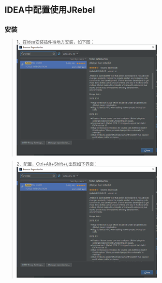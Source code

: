 # IDEA中配置使用JRebel

## 安装

> 1、在idea安装插件得地方安装，如下图：
![Image text](https://raw.githubusercontent.com/dukehu/notes/master/img/jrebel01.png)

> 2、配置，Ctrl+Alt+Shift+/,出现如下界面：
![Image text](https://raw.githubusercontent.com/dukehu/notes/master/img/jrebel01.png)